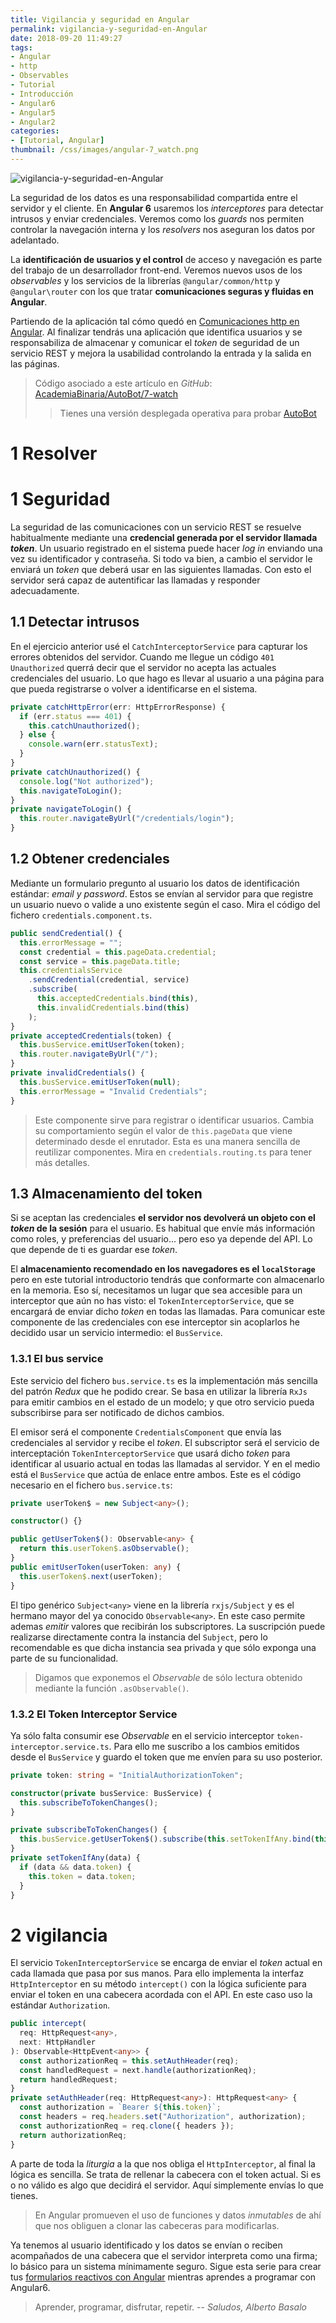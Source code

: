 ```yaml
---
title: Vigilancia y seguridad en Angular
permalink: vigilancia-y-seguridad-en-Angular
date: 2018-09-20 11:49:27
tags:  
- Angular
- http
- Observables
- Tutorial
- Introducción
- Angular6
- Angular5
- Angular2
categories:
- [Tutorial, Angular] 
thumbnail: /css/images/angular-7_watch.png
---
```


![vigilancia-y-seguridad-en-Angular](/images/tutorial-angular-7_watch.png)

La seguridad de los datos es una responsabilidad compartida entre el servidor y el cliente. En **Angular 6** usaremos los _interceptores_ para detectar intrusos y enviar credenciales. Veremos como los _guards_ nos permiten controlar la navegación interna y los _resolvers_ nos aseguran los datos por adelantado.

 La **identificación de usuarios y el control** de acceso y navegación es parte del trabajo de un desarrollador front-end. Veremos nuevos usos de los _observables_ y los servicios de la librerías `@angular/common/http` y `@angular\router` con los que tratar  **comunicaciones seguras y fluidas en Angular**.

<!-- more -->

Partiendo de la aplicación tal cómo quedó en [Comunicaciones http en Angular](../comunicaciones-http-en-Angular/). Al finalizar tendrás una aplicación que identifica usuarios y se responsabiliza de almacenar y comunicar el _token_ de seguridad de un servicio REST y mejora la usabilidad controlando la entrada y la salida en las páginas.

> Código asociado a este artículo en _GitHub_: [AcademiaBinaria/AutoBot/7-watch](https://github.com/AcademiaBinaria/autobot/tree/7-watch)
> > Tienes una versión desplegada operativa para probar [AutoBot](https://academiabinaria.github.io/autobot/) 


# 1 Resolver


# 1 Seguridad

La seguridad de las comunicaciones con un servicio REST se resuelve habitualmente mediante una **credencial generada por el servidor llamada _token_**. Un usuario registrado en el sistema puede hacer _log in_ enviando una vez su identificador y contraseña. Si todo va bien, a cambio el servidor le enviará un _token_ que deberá usar en las siguientes llamadas. Con esto el servidor será capaz de autentificar las llamadas y responder adecuadamente.

## 1.1 Detectar intrusos

En el ejercicio anterior usé el `CatchInterceptorService` para capturar los errores obtenidos del servidor. Cuando me llegue un código `401 Unauthorized` querrá decir que el servidor no acepta las actuales credenciales del usuario. Lo que hago es llevar al usuario a una página para que pueda registrarse o volver a identificarse en el sistema.

```typescript
private catchHttpError(err: HttpErrorResponse) {
  if (err.status === 401) {
    this.catchUnauthorized();
  } else {
    console.warn(err.statusText);
  }
}
private catchUnauthorized() {
  console.log("Not authorized");
  this.navigateToLogin();
}
private navigateToLogin() {
  this.router.navigateByUrl("/credentials/login");
}
```

## 1.2 Obtener credenciales

Mediante un formulario pregunto al usuario los datos de identificación estándar: _email y password_. Estos se envían al servidor para que registre un usuario nuevo o valide a uno existente según el caso. Mira el código del fichero `credentials.component.ts`.

```typescript
public sendCredential() {
  this.errorMessage = "";
  const credential = this.pageData.credential;
  const service = this.pageData.title;
  this.credentialsService
    .sendCredential(credential, service)
    .subscribe(
      this.acceptedCredentials.bind(this),
      this.invalidCredentials.bind(this)
    );
}
private acceptedCredentials(token) {
  this.busService.emitUserToken(token);
  this.router.navigateByUrl("/");
}
private invalidCredentials() {
  this.busService.emitUserToken(null);
  this.errorMessage = "Invalid Credentials";
}
```

> Este componente sirve para registrar o identificar usuarios. Cambia su comportamiento según el valor de `this.pageData` que viene determinado desde el enrutador. Esta es una manera sencilla de reutilizar componentes. Mira en `credentials.routing.ts` para tener más detalles.

## 1.3 Almacenamiento del token

Si se aceptan las credenciales **el servidor nos devolverá un objeto con el _token_ de la sesión** para el usuario. Es habitual que envíe más información como roles, y preferencias del usuario... pero eso ya depende del API. Lo que depende de ti es guardar ese _token_.

El **almacenamiento recomendado en los navegadores es el `localStorage`** pero en este tutorial introductorio tendrás que conformarte con almacenarlo en la memoria. Eso sí, necesitamos un lugar que sea accesible para un interceptor que aún no has visto: el `TokenInterceptorService`, que se encargará de enviar dicho _token_ en todas las llamadas. Para comunicar este componente de las credenciales con ese interceptor sin acoplarlos he decidido usar un servicio intermedio: el `BusService`.

### 1.3.1 El bus service

Este servicio del fichero `bus.service.ts` es la implementación más sencilla del patrón _Redux_ que he podido crear. Se basa en utilizar la librería `RxJs` para emitir cambios en el estado de un modelo; y que otro servicio pueda subscribirse para ser notificado de dichos cambios.

El emisor será el componente `CredentialsComponent` que envía las credenciales al servidor y recibe el _token_. El subscriptor será el servicio de interceptación  `TokenInterceptorService` que usará dicho _token_ para identificar al usuario actual en todas las llamadas al servidor. Y en el medio está el `BusService` que actúa de enlace entre ambos. Este es el código necesario en el fichero `bus.service.ts`:

```typescript
private userToken$ = new Subject<any>();

constructor() {}

public getUserToken$(): Observable<any> {
  return this.userToken$.asObservable();
}
public emitUserToken(userToken: any) {
  this.userToken$.next(userToken);
}
```

El tipo genérico `Subject<any>` viene en la librería `rxjs/Subject` y es el hermano mayor del ya conocido `Observable<any>`. En este caso permite ademas _emitir_ valores que recibirán los subscriptores. La suscripción puede realizarse directamente contra la instancia del `Subject`, pero lo recomendable es que dicha instancia sea privada y que sólo exponga una parte de su funcionalidad. 
> Digamos que exponemos el _Observable_ de sólo lectura obtenido mediante la función `.asObservable()`.

### 1.3.2 El Token Interceptor Service

Ya sólo falta consumir ese _Observable_ en el servicio interceptor `token-interceptor.service.ts`. Para ello me suscribo a los cambios emitidos desde el `BusService` y guardo el token que me envíen para su uso posterior.

```typescript
private token: string = "InitialAuthorizationToken";

constructor(private busService: BusService) {
  this.subscribeToTokenChanges();
}

private subscribeToTokenChanges() {
  this.busService.getUserToken$().subscribe(this.setTokenIfAny.bind(this));
}
private setTokenIfAny(data) {
  if (data && data.token) {
    this.token = data.token;
  }
}
```

# 2 vigilancia

El servicio `TokenInterceptorService` se encarga de enviar el _token_ actual en cada llamada que pasa por sus manos. Para ello implementa la interfaz `HttpInterceptor` en su método `intercept()` con la lógica suficiente para enviar el token en una cabecera acordada con el API. En este caso uso la estándar `Authorization`.

```typescript
public intercept(
  req: HttpRequest<any>,
  next: HttpHandler
): Observable<HttpEvent<any>> {
  const authorizationReq = this.setAuthHeader(req);
  const handledRequest = next.handle(authorizationReq);
  return handledRequest;
}
private setAuthHeader(req: HttpRequest<any>): HttpRequest<any> {
  const authorization = `Bearer ${this.token}`;
  const headers = req.headers.set("Authorization", authorization);
  const authorizationReq = req.clone({ headers });
  return authorizationReq;
}
```

A parte de toda la _liturgia_ a la que nos obliga el `HttpInterceptor`, al final la lógica es sencilla. Se trata de rellenar la cabecera con el token actual. Si es o no válido es algo que decidirá el servidor. Aquí simplemente envías lo que tienes.

> En Angular promueven el uso de funciones y datos _inmutables_ de ahí que nos obliguen a clonar las cabeceras para modificarlas.

Ya tenemos al usuario identificado y los datos se envían o reciben acompañados de una cabecera que el servidor interpreta como una firma; lo básico para un sistema mínimamente seguro. Sigue esta serie para crear tus [formularios reactivos con Angular](../formularios-reactivos-con-Angular/) mientras aprendes a programar con Angular6. 


> Aprender, programar, disfrutar, repetir.
> -- <cite>Saludos, Alberto Basalo</cite>
